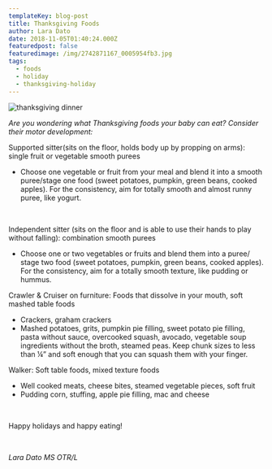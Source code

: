 ```yaml
---
templateKey: blog-post
title: Thanksgiving Foods
author: Lara Dato
date: 2018-11-05T01:40:24.000Z
featuredpost: false
featuredimage: /img/2742871167_0005954fb3.jpg
tags: 
  - foods
  - holiday
  - thanksgiving-holiday
---
```


![thanksgiving dinner](/img/2742871167_0005954fb3.jpg)

_Are you wondering what Thanksgiving foods your baby can eat? Consider their motor development:_

Supported sitter(sits on the floor, holds body up by propping on arms): single fruit or vegetable smooth purees

- Choose one vegetable or fruit from your meal and blend it into a smooth puree/stage one food (sweet potatoes, pumpkin, green beans, cooked apples). For the consistency, aim for totally smooth and almost runny puree, like yogurt.

 

Independent sitter (sits on the floor and is able to use their hands to play without falling): combination smooth purees

- Choose one or two vegetables or fruits and blend them into a puree/ stage two food (sweet potatoes, pumpkin, green beans, cooked apples). For the consistency, aim for a totally smooth texture, like pudding or hummus.

Crawler & Cruiser on furniture: Foods that dissolve in your mouth, soft mashed table foods

- Crackers, graham crackers
- Mashed potatoes, grits, pumpkin pie filling, sweet potato pie filling, pasta without sauce, overcooked squash, avocado, vegetable soup ingredients without the broth, steamed peas. Keep chunk sizes to less than ¼” and soft enough that you can squash them with your finger.

Walker: Soft table foods, mixed texture foods

- Well cooked meats, cheese bites, steamed vegetable pieces, soft fruit
- Pudding corn, stuffing, apple pie filling, mac and cheese

 

Happy holidays and happy eating!

 

_Lara Dato MS OTR/L_
